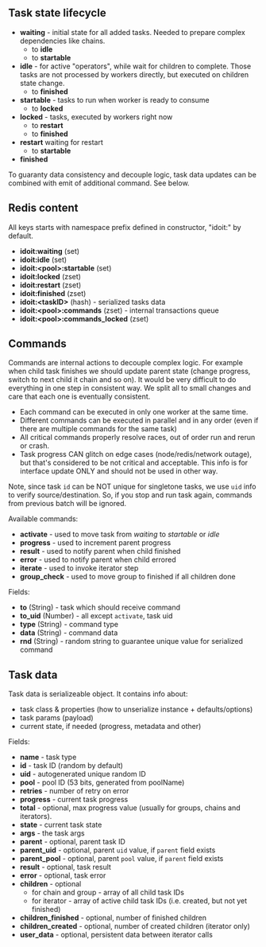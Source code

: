 ## Task state lifecycle

- __waiting__ - initial state for all added tasks. Needed to prepare
  complex dependencies like chains.
  - to __idle__
  - to __startable__
- __idle__ - for active "operators", while wait for children to complete.
  Those tasks are not processed by workers directly, but executed on
  children state change.
  - to __finished__
- __startable__ - tasks to run when worker is ready to consume
  - to __locked__
- __locked__ - tasks, executed by workers right now
  - to __restart__
  - to __finished__
- __restart__ waiting for restart
  - to __startable__
- __finished__

To guaranty data consistency and decouple logic, task data updates can be
combined with emit of additional command. See below.


## Redis content

All keys starts with namespace prefix defined in constructor, "idoit:"
by default.

- __idoit:waiting__                 (set)
- __idoit:idle__                    (set)
- __idoit:\<pool>:startable__        (set)
- __idoit:locked__                  (zset)
- __idoit:restart__                 (zset)
- __idoit:finished__                (zset)
- __idoit:\<taskID\>__              (hash) - serialized tasks data
- __idoit:\<pool>:commands__         (zset) - internal transactions queue
- __idoit:\<pool>:commands_locked__  (zset)


## Commands

Commands are internal actions to decouple complex logic. For example when
child task finishes we should update parent state (change progress, switch to
next child it chain and so on). It would be very difficult to do everything
in one step in consistent way. We split all to small changes and care that
each one is eventually consistent.

- Each command can be executed in only one worker at the same time.
- Different commands can be executed in parallel and in any order (even if
  there are multiple commands for the same task)
- All critical commands properly resolve races, out of order run and rerun
  or crash.
- Task progress CAN glitch on edge cases (node/redis/network outage), but that's
  considered to be not critical and acceptable. This info is for interface
  update ONLY and should not be used in other way.

Note, since task `id` can be NOT unique for singletone tasks, we use `uid`
info to verify source/destination. So, if you stop and run task again,
commands from previous batch will be ignored.

Available commands:

- __activate__ - used to move task from _waiting_ to _startable_ or _idle_
- __progress__ - used to increment parent progress
- __result__ - used to notify parent when child finished
- __error__ - used to notify parent when child errored
- __iterate__ - used to invoke iterator step
- __group_check__ - used to move group to finished if all children done

Fields:

- __to__ (String)       - task which should receive command
- __to_uid__ (Number)   - all except `activate`, task uid
- __type__ (String)     - command type
- __data__ (String)     - command data
- __rnd__ (String)      - random string to guarantee unique value for
                          serialized command


## Task data

Task data is serializeable object. It contains info about:

- task class & properties (how to unserialize instance + defaults/options)
- task params (payload)
- current state, if needed (progress, metadata and other)

Fields:

- __name__               - task type
- __id__                 - task ID (random by default)
- __uid__                - autogenerated unique random ID
- __pool__               - pool ID (53 bits, generated from poolName)
- __retries__            - number of retry on error
- __progress__           - current task progress
- __total__              - optional, max progress value (usually for groups,
                           chains and iterators).
- __state__              - current task state
- __args__               - the task args
- __parent__             - optional, parent task ID
- __parent_uid__         - optional, parent `uid` value, if `parent` field exists
- __parent_pool__        - optional, parent `pool` value, if `parent` field exists
- __result__             - optional, task result
- __error__              - optional, task error
- __children__           - optional
  - for chain and group - array of all child task IDs
  - for iterator - array of active child task IDs (i.e. created, but not yet finished)
- __children_finished__  - optional, number of finished children
- __children_created__   - optional, number of created children (iterator only)
- __user_data__          - optional, persistent data between iterator calls
